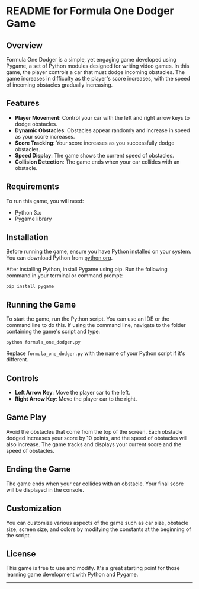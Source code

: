 
# README for Formula One Dodger Game

## Overview
Formula One Dodger is a simple, yet engaging game developed using Pygame, a set of Python modules designed for writing video games. In this game, the player controls a car that must dodge incoming obstacles. The game increases in difficulty as the player's score increases, with the speed of incoming obstacles gradually increasing.

## Features
- **Player Movement**: Control your car with the left and right arrow keys to dodge obstacles.
- **Dynamic Obstacles**: Obstacles appear randomly and increase in speed as your score increases.
- **Score Tracking**: Your score increases as you successfully dodge obstacles.
- **Speed Display**: The game shows the current speed of obstacles.
- **Collision Detection**: The game ends when your car collides with an obstacle.

## Requirements
To run this game, you will need:
- Python 3.x
- Pygame library

## Installation
Before running the game, ensure you have Python installed on your system. You can download Python from [python.org](https://www.python.org/downloads/).

After installing Python, install Pygame using pip. Run the following command in your terminal or command prompt:

```
pip install pygame
```

## Running the Game
To start the game, run the Python script. You can use an IDE or the command line to do this. If using the command line, navigate to the folder containing the game's script and type:

```
python formula_one_dodger.py
```

Replace `formula_one_dodger.py` with the name of your Python script if it's different.

## Controls
- **Left Arrow Key**: Move the player car to the left.
- **Right Arrow Key**: Move the player car to the right.

## Game Play
Avoid the obstacles that come from the top of the screen. Each obstacle dodged increases your score by 10 points, and the speed of obstacles will also increase. The game tracks and displays your current score and the speed of obstacles.

## Ending the Game
The game ends when your car collides with an obstacle. Your final score will be displayed in the console.

## Customization
You can customize various aspects of the game such as car size, obstacle size, screen size, and colors by modifying the constants at the beginning of the script.

## License
This game is free to use and modify. It's a great starting point for those learning game development with Python and Pygame.

---
